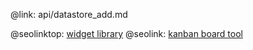 @link: api/datastore_add.md

@seolinktop: [widget library](https://webix.com)
@seolink: [kanban board tool](https://webix.com/kanban/)